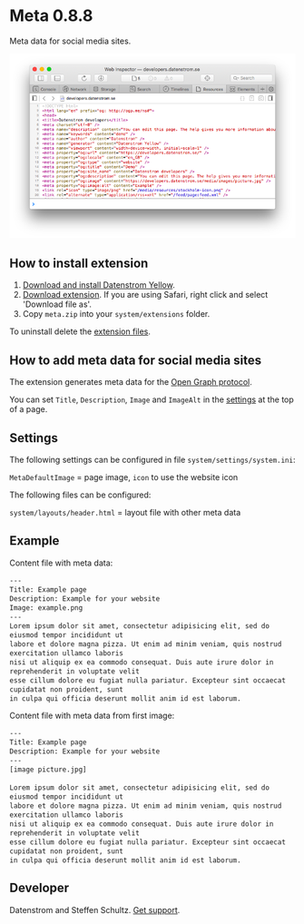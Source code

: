 Meta 0.8.8
==========
Meta data for social media sites.

<p align="center"><img src="meta-screenshot.png?raw=true" alt="Screenshot"></p>

## How to install extension

1. [Download and install Datenstrom Yellow](https://github.com/datenstrom/yellow/).
2. [Download extension](https://github.com/datenstrom/yellow-extensions/raw/master/zip/meta.zip). If you are using Safari, right click and select 'Download file as'.
3. Copy `meta.zip` into your `system/extensions` folder.

To uninstall delete the [extension files](extension.ini).

## How to add meta data for social media sites

The extension generates meta data for the [Open Graph protocol](http://ogp.me/). 

You can set `Title`, `Description`, `Image` and `ImageAlt` in the [settings](https://developers.datenstrom.se/help/markdown-cheat-sheet#settings) at the top of a page.

## Settings

The following settings can be configured in file `system/settings/system.ini`:

`MetaDefaultImage` = page image, `icon` to use the website icon  

The following files can be configured:

`system/layouts/header.html` = layout file with other meta data

## Example

Content file with meta data:

    ---
    Title: Example page
    Description: Example for your website
    Image: example.png
    ---
    Lorem ipsum dolor sit amet, consectetur adipisicing elit, sed do eiusmod tempor incididunt ut 
    labore et dolore magna pizza. Ut enim ad minim veniam, quis nostrud exercitation ullamco laboris 
    nisi ut aliquip ex ea commodo consequat. Duis aute irure dolor in reprehenderit in voluptate velit 
    esse cillum dolore eu fugiat nulla pariatur. Excepteur sint occaecat cupidatat non proident, sunt 
    in culpa qui officia deserunt mollit anim id est laborum.

Content file with meta data from first image:

    ---
    Title: Example page
    Description: Example for your website
    ---
    [image picture.jpg]

    Lorem ipsum dolor sit amet, consectetur adipisicing elit, sed do eiusmod tempor incididunt ut 
    labore et dolore magna pizza. Ut enim ad minim veniam, quis nostrud exercitation ullamco laboris 
    nisi ut aliquip ex ea commodo consequat. Duis aute irure dolor in reprehenderit in voluptate velit 
    esse cillum dolore eu fugiat nulla pariatur. Excepteur sint occaecat cupidatat non proident, sunt 
    in culpa qui officia deserunt mollit anim id est laborum.

## Developer

Datenstrom and Steffen Schultz. [Get support](https://developers.datenstrom.se/help/support).

